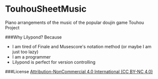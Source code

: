 TouhouSheetMusic
=====================
Piano arrangements of the music of the popular doujin game Touhou Project

###Why Lilypond?
Because

+ I am tired of Finale and Musescore's notation method (or maybe I am just too lazy)
+ I am a programmer
+ Lilypond is perfect for version controlling

###License
[Attribution-NonCommercial 4.0 International (CC BY-NC 4.0)](http://creativecommons.org/licenses/by-nc/4.0/)
